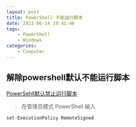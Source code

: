 ```yaml
---
layout: post
title: PowerShell 不能运行脚本
date: 2023-06-14 19:41:46
tags:
    - PowerShell
    - Windows
categories:
    - Computer
---
```


## 解除powershell默认不能运行脚本

[PowerSehll默认禁止运行脚本](https://learn.microsoft.com/zh-cn/powershell/module/microsoft.powershell.core/about/about_execution_policies?view=powershell-7.3)

> 在管理员模式 PowerShell 输入

```bash
set-ExecutionPolicy RemoteSigned
```
